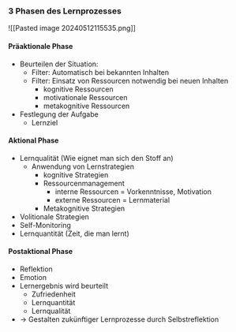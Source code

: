 
### 3 Phasen des Lernprozesses

![[Pasted image 20240512115535.png]]


#### Präaktionale Phase

- Beurteilen der Situation:
	- Filter: Automatisch bei bekannten Inhalten 
	- Filter: Einsatz von Ressourcen notwendig bei neuen Inhalten
		- kognitive Ressourcen
		- motivationale Ressourcen
		- metakognitive Ressourcen
- Festlegung der Aufgabe
	- Lernziel

#### Aktional Phase

- Lernqualität (Wie eignet man sich den Stoff an)
	- Anwendung von Lernstrategien
		- kognitive Strategien
		- Ressourcenmanagement 
			- interne Ressourcen = Vorkenntnisse, Motivation
			- externe Ressourcen = Lernmaterial
		- Metakognitive Strategien
- Volitionale Strategien
- Self-Monitoring
- Lernquantität (Zeit, die man lernt)

#### Postaktional Phase
- Reflektion
- Emotion
- Lernergebnis wird beurteilt
	- Zufriedenheit
	- Lernquantität
	- Lernqualität
- -> Gestalten zukünftiger Lernprozesse durch Selbstreflektion
